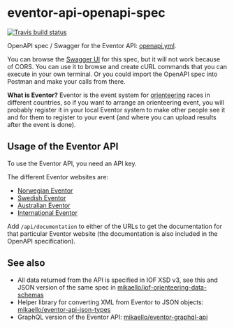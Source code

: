 # eventor-api-openapi-spec

[![Travis build status](https://travis-ci.com/mikaello/eventor-api-openapi-spec.svg?branch=main&status=passed)](https://travis-ci.com/github/mikaello/eventor-api-openapi-spec)

OpenAPI spec / Swagger for the Eventor API: [openapi.yml](./openapi.yml).

You can browse the [Swagger UI](https://mikaello.github.io/eventor-api-openapi-spec) for this spec, but it will not work because of CORS. You can use it to browse and create cURL commands that you can execute in your own terminal. Or you could import the OpenAPI spec into Postman and make your calls from there.

**What is Eventor?** Eventor is the event system for [orienteering](https://en.wikipedia.org/wiki/Orienteering) races in different countries, so if you want to arrange an orienteering event, you will probably register it in your local Eventor system to make other people see it and for them to register to your event (and where you can upload results after the event is done).

## Usage of the Eventor API

To use the Eventor API, you need an API key.

The different Eventor websites are:

- [Norwegian Eventor](https://eventor.orientering.no/)
- [Swedish Eventor](https://eventor.orientering.se/)
- [Australian Eventor](https://eventor.orienteering.asn.au/)
- [International Eventor](https://eventor.orienteering.org/)

Add `/api/documentation` to either of the URLs to get the documentation for that particular Eventor website (the documentation is also included in the OpenAPI specification).

## See also

- All data returned from the API is specified in IOF XSD v3, see this and JSON version of the same spec in [mikaello/iof-orienteering-data-schemas](https://github.com/mikaello/iof-orienteering-data-schemas)
- Helper library for converting XML from Eventor to JSON objects: [mikaello/eventor-api-json-types](https://github.com/mikaello/eventor-api-json-types)
- GraphQL version of the Eventor API: [mikaello/eventor-graphql-api](https://github.com/mikaello/eventor-graphql-api)
